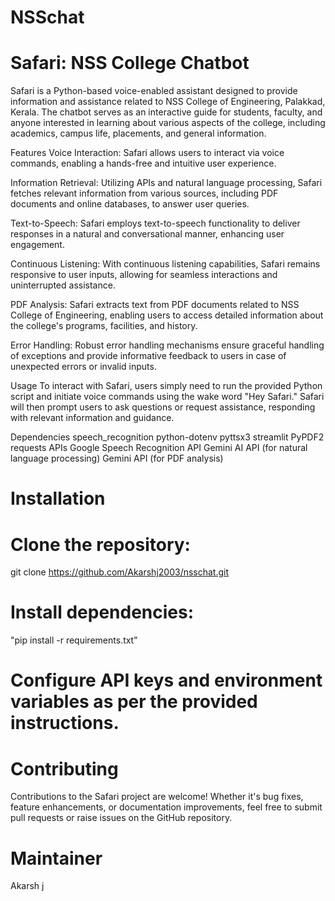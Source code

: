 # NSSchat
# Safari: NSS College Chatbot
Safari is a Python-based voice-enabled assistant designed to provide information and assistance related to NSS College of Engineering, Palakkad, Kerala. The chatbot serves as an interactive guide for students, faculty, and anyone interested in learning about various aspects of the college, including academics, campus life, placements, and general information.

Features
Voice Interaction: Safari allows users to interact via voice commands, enabling a hands-free and intuitive user experience.

Information Retrieval: Utilizing APIs and natural language processing, Safari fetches relevant information from various sources, including PDF documents and online databases, to answer user queries.

Text-to-Speech: Safari employs text-to-speech functionality to deliver responses in a natural and conversational manner, enhancing user engagement.

Continuous Listening: With continuous listening capabilities, Safari remains responsive to user inputs, allowing for seamless interactions and uninterrupted assistance.

PDF Analysis: Safari extracts text from PDF documents related to NSS College of Engineering, enabling users to access detailed information about the college's programs, facilities, and history.

Error Handling: Robust error handling mechanisms ensure graceful handling of exceptions and provide informative feedback to users in case of unexpected errors or invalid inputs.

Usage
To interact with Safari, users simply need to run the provided Python script and initiate voice commands using the wake word "Hey Safari." Safari will then prompt users to ask questions or request assistance, responding with relevant information and guidance.

Dependencies
speech_recognition
python-dotenv
pyttsx3
streamlit
PyPDF2
requests
APIs
Google Speech Recognition API
Gemini AI API (for natural language processing)
Gemini API (for PDF analysis)


# Installation
# Clone the repository:
git clone https://github.com/Akarshj2003/nsschat.git
# Install dependencies:
"pip install -r requirements.txt"

# Configure API keys and environment variables as per the provided instructions.

# Contributing
Contributions to the Safari project are welcome! Whether it's bug fixes, feature enhancements, or documentation improvements, feel free to submit pull requests or raise issues on the GitHub repository.

# Maintainer
Akarsh j
